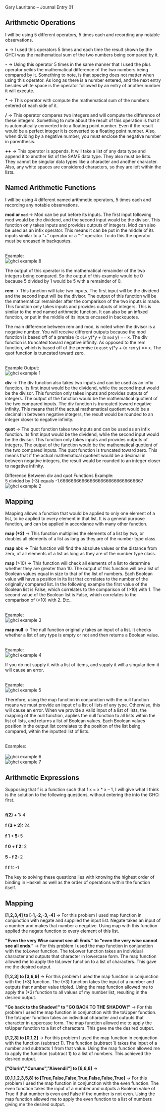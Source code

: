 Gary Lauritano – Journal Entry 01

<h2>Arithmetic Operations</h2>

I will be using 5 different operators, 5 times each and recording any notable observations.

<strong>+</strong> -> I used this operators 5 times and each time the result shown by the GHCi was the mathematical sum of the two numbers being compared by it. 

<strong>-</strong> -> Using this operator 5 times in the same manner that I used the plus operator yeilds the mathematical difference of the two numbers being compared by it. Something to note, is that spacing does not matter when using this operator. As long as there is a number entered, and the next entry besides white space is the operator followed by an entry of another number it will execute.

<strong>*</strong> -> This operator with compute the mathematical sum of the numbers entered of each side of it. 

<strong>/</strong> -> This operator compares two integers and will compute the difference of these integers. Something to note about the result of this operation is that it is automatically converted into a floating point number. Even if the result would be a perfect integer it is converted to a floating point number. Also, when dividing by a negative number, you must enclose the negative number in parenthesis. 

<strong>++</strong> -> This operator is appends. It will take a list of any data type and append it to another list of the SAME data type. They also must be lists. They cannot be singular data types like a character and another character. Also, any white spaces are considered characters, so they are left within the lists.

<h2>Named Arithmetic Functions</h2>

I will be using 4 different named arithmetic operators, 5 times each and recording any notable observations.

<strong>mod or `mod`</strong> -> Mod can be put before its inputs. The first input following mod would be the dividend, and the second input would be the divisor. This function only takes inputs and provides outputs of integers. Mod can also be used as an infix operator. This means it can be put in the middle of its inputs similar to a “+” operator or a “-“ operator. To do this the operator must be encased in backquotes. 

<br>Example:</br>
![ghci example 8](https://user-images.githubusercontent.com/43471820/52317037-41f13d80-298c-11e9-8c02-f9537243c9f1.PNG)



  The output of this operator is the mathematical remainder of the two integers being compared. So the output of this example would be 0 because 5 divided by 1 would be 5 with a remainder of 0.


<strong>rem</strong> -> This function will take two inputs. The first input will be the dividend and the second input will be the divisor. The output of this function will be the mathematical remainder after the comparison of the two inputs is made. This function only takes inputs and provides outputs of integers. This is similar to the mod named arithmetic function. It can also be an infixed function, or put in the middle of its inputs encased in backquotes.

The main difference between rem and mod, is noted when the divisor is a negative number. You will receive different outputs because the mod function is based off of a premise (x `div` y)*y + (x `mod` y) == x. The div function is truncated toward negative infinity. As opposed to the rem function, which is based off of the premise (x `quot` y)*y + (x `rem` y) == x. The quot function is truncated toward zero.  

<br>Example Output:</br>
![ghci example 1](https://user-images.githubusercontent.com/43471820/52316482-83ccb480-2989-11e9-9422-9af9ad582e55.png)
 

<strong>div</strong> -> The div function also takes two inputs and can be used as an infix function. Its first input would be the dividend, while the second input would be the divisor. This function only takes inputs and provides outputs of integers. The output of the function would be the mathematical quotient of the two compared inputs. The div function is truncated toward negative infinity. This means that if the actual mathematical quotient would be a decimal in between negative integers, the result would be rounded to an integer closer to negative infinity.


<strong>quot</strong> -> The quot function takes two inputs and can be used as an infix function. Its first input would be the dividend, while the second input would be the divisor. This function only takes inputs and provides outputs of integers. The output of the function would be the mathematical quotient of the two compared inputs. The quot function is truncated toward zero. This means that if the actual mathematical quotient would be a decimal in between negative integers, the result would be rounded to an integer closer to negative infinity.

Difference Between div and quot Functions Example: 
<br>5 divided by (-3) equals -1.6666666666666666666666666666667</br>
![ghci example 2](https://user-images.githubusercontent.com/43471820/52316499-9b0ba200-2989-11e9-8c79-cc5d47f6813d.png)
 
 
 <h2>Mapping</h2>

  Mapping allows a function that would be applied to only one element of a list, to be applied to every element in that list. It is a general purpose function, and can be applied in accordance with many other function. 

<strong>map (*2)</strong> -> This function multiplies the elements of a list by two, or doubles all elements of a list as long as they are of the number type class.
 
<strong>map</strong> abs -> This function will find the absolute values or the distance from zero, of all elements of a list as long as they are of the number type class. 
 
<strong>map</strong> (>10) -> This function will check all elements of a list to determine whether they are greater than 10. The output of this function will be a list of Boolean values equal in size to that of the list of numbers. Each Boolean value will have a position in its list that correlates to the number of the originally compared list. In the following example the first value of the Boolean list is False, which correlates to the comparison of (>10) with 1. The second value of the Boolean list is False, which correlates to the comparison of (>10) with 2. Etc..

<br>Example:</br> 
![ghci example 3](https://user-images.githubusercontent.com/43471820/52316505-a6f76400-2989-11e9-9350-afab2b6d73ac.png) 

<strong>map null</strong> -> The null function originally takes an input of a list. It checks whether a list of any type is empty or not and then returns a Boolean value. 

<br>Example:</br>
![ghci example 4](https://user-images.githubusercontent.com/43471820/52316519-b080cc00-2989-11e9-9327-79134c090ef6.png)

  If you do not supply it with a list of items, and supply it will a singular item it will cause an error. 

<br>Example:</br> 
![ghci example 5](https://user-images.githubusercontent.com/43471820/52316528-baa2ca80-2989-11e9-890d-e1945700f46c.png)

  Therefore, using the map function in conjunction with the null function means we must provide an input of a list of lists of any type. Otherwise, this will cause an error. When we provide a valid input of a list of lists, the mapping of the null function, applies the null function to all lists within the list of lists, and returns a list of Boolean values. Each Boolean values position in the output list correlates to the position of the list being compared, within the inputted list of lists.

<br>Examples:</br>
<br>![ghci example 6](https://user-images.githubusercontent.com/43471820/52316536-c8f0e680-2989-11e9-9347-5f4f2c2ab359.png)</br>
![ghci example 7](https://user-images.githubusercontent.com/43471820/52316544-d27a4e80-2989-11e9-8877-fd4998ce7048.png)



<h2>Arithmetic Expressions</h2>

  Supposing that f is a function such that f x = x * x – 1, I will give what I think is the solution to the following questions, without entering the into the GHCi first.

<br>**f(2) + 1:** 4</br> 
<br>**f (3 + 2):** 24</br>
<br>**f 1 + 5:** 5</br>
<br>**f 0 + f 2:** 2</br>
<br>**5 - f 2:** 2</br>
<br>**f f 1:** -1</br>

  The key to solving these questions lies with knowing the highest order of binding in Haskell as well as the order of operations within the function itself. 

<h2>Mapping</h2>

<strong>[1,2,3,4] to [-1,-2,-3,-4]</strong> -> For this problem I used map function in conjunction with negate and supplied the input list. Negate takes an input of a number and makes that number a negative. Using map with this function applied the negate function to every element of this list.

<strong>"Even the very Wise cannot see all Ends." to "even the very wise cannot see all ends."</strong> -> For this problem I used the map function in conjunction with the toLower function. The toLower function takes an individual character and outputs that character in lowercase form. The map function allowed me to apply the toLower function to a list of characters. This gave me the desired output.

<strong>[1,2,3] to [3,6,9]</strong> -> For this problem I used the map function in conjunction with the (*3) function. The (*3) function takes the input of a number and outputs that number value tripled. Using the map function allowed me to apply the (*3) function to all values of my number list, resulting in the desired output.  

<strong>"Go back to the Shadow!" to "GO BACK TO THE SHADOW!"</strong> -> For this problem I used the map function in conjunction with the toUpper function. The toUpper function takes an individual character and outputs that character in uppercase form. The map function allowed me to apply the toUpper function to a list of characters. This gave me the desired output.

<strong>[1,2,3] to [0,1,2]</strong> -> For this problem I used the map function in conjunction with the function (subtract 1). The function (subtract 1) takes the input of a number and subtracts 1 from that value. Using the map function allowed me to apply the function (subtract 1) to a list of numbers. This achieved the desired output. 

<strong>["Olorin","Curumo","Aiwendil"] to [6,6,8]</strong> -> 

<strong>[0,1,1,2,3,5,8] to [True,False,False,True,False,False,True]</strong> -> For this problem I used the map function in conjunction with the even function. The even function takes the input of a number and outputs a Boolean value of True if that number is even and False if the number is not even. Using the map function allowed me to apply the even function to a list of numbers giving me the desired output.
